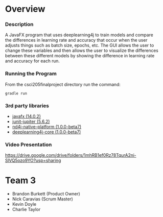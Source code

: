 
# Overview
### Description  
A JavaFX program that uses deeplearning4j to train models and compare the differences in learning rate and accuracy that occur when the user adjusts things such as batch size, epochs, etc. The GUI allows the user to change these variables and then allows the user to visualize the differences between these different models by showing the difference in learning rate and accuracy for each run.  
### Running the Program
From the csci205finalproject directory run the command:

    gradle run

### 3rd party libraries  
- [javafx (14.0.2)](https://www.oracle.com/java/technologies/javase/javafx-overview.html)   
- [junit-jupiter (5.6.2)](https://junit.org/junit5/)    
- [nd4j-native-platform (1.0.0-beta7)](https://deeplearning4j.konduit.ai/nd4j/overview)  
- [deeplearning4j-core (1.0.0-beta7)](https://deeplearning4j.org/)  
### Video Presentation
https://drive.google.com/drive/folders/1mhRB1ef0Rz78TqurA2ni-SlVQ5ozo9YO?usp=sharing
# Team 3
 - Brandon Burkett (Product Owner)  
- Nick Caravias (Scrum Master)  
- Kevin Doyle  
- Charlie Taylor